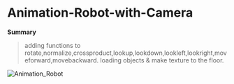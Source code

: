# Animation-Robot-with-Camera

**Summary**

> adding functions to rotate,normalize,crossproduct,lookup,lookdown,lookleft,lookright,moveforward,movebackward.
> loading objects & make texture to the floor.



![Animation_Robot](https://user-images.githubusercontent.com/61346819/146546926-1bfd7dd1-34a8-480e-946d-e0eef5743582.png)
